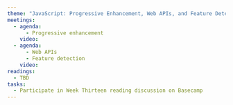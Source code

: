 ```yaml
---
theme: "JavaScript: Progressive Enhancement, Web APIs, and Feature Detection"
meetings:
  - agenda:
      - Progressive enhancement
    video:
  - agenda:
      - Web APIs
      - Feature detection
    video:
readings:
  - TBD
tasks:
  - Participate in Week Thirteen reading discussion on Basecamp
---
```

